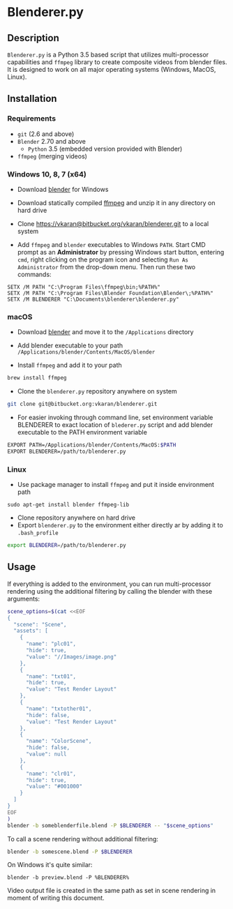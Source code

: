 # Blenderer.py

## Description

`Blenderer.py` is a Python 3.5 based script that utilizes multi-processor
capabilities and `ffmpeg` library to create composite videos from blender
files. It is designed to work on all major operating systems (Windows, MacOS, Linux).

## Installation

### Requirements

- `git` (2.6 and above)
- `Blender` 2.70 and above
  - `Python` 3.5 (embedded version provided with Blender)
- `ffmpeg` (merging videos)

### Windows 10, 8, 7 (x64)

 - Download [blender](https://www.blender.org/download/Blender2.79/blender-2.79b-windows64.msi/) for Windows

 - Download statically compiled [ffmpeg](https://ffmpeg.zeranoe.com/builds/win64/static/ffmpeg-20180427-4833050-win64-static.zip) and unzip it in any directory on hard drive

 - Clone [https://vkaran@bitbucket.org/vkaran/blenderer.git](https://vkaran@bitbucket.org/vkaran/blenderer.git) to a local system

 - Add `ffmpeg` and `blender` executables to Windows `PATH`. Start CMD prompt as an **Administrator** by pressing Windows start button, entering `cmd`, right clicking on the program icon and selecting `Run As Administrator` from the drop-down menu. Then run these two commands:

 ```
 SETX /M PATH "C:\Program Files\ffmpeg\bin;%PATH%"
 SETX /M PATH "C:\Program Files\Blender Foundation\Blender\;%PATH%"
 SETX /M BLENDERER "C:\Documents\blenderer\blenderer.py"
 ```

### macOS

 - Download [blender](https://www.blender.org/download/Blender2.79/blender-2.79b-macOS-10.6.dmg/) and move it to the `/Applications` directory

 - Add blender executable to your path `/Applications/blender/Contents/MacOS/blender`

 - Install `ffmpeg` and add it to your path

```bash
brew install ffmpeg
```

 - Clone the `blenderer.py` repository anywhere on system

```bash
git clone git@bitbucket.org:vkaran/blenderer.git
```

- For easier invoking through command line, set environment variable BLENDERER to exact location of `blederer.py` script and add blender executable to the PATH environment variable

```bash
EXPORT PATH=/Applications/blender/Contents/MacOS:$PATH
EXPORT BLENDERER=/path/to/blenderer.py
```

### Linux

- Use package manager to install `ffmpeg` and put it inside
environment path

```
sudo apt-get install blender ffmpeg-lib
```

- Clone repository anywhere on hard drive
- Export `blenderer.py` to the environment either directly ar by adding it to `.bash_profile`

```bash
export BLENDERER=/path/to/blenderer.py
```

## Usage

If everything is added to the environment, you can run
multi-processor rendering using the additional filtering
by calling the blender with these arguments:

```bash
scene_options=$(cat <<EOF
{
  "scene": "Scene",
  "assets": [
    {
      "name": "plc01",
      "hide": true,
      "value": "//Images/image.png"
    },
    {
      "name": "txt01",
      "hide": true,
      "value": "Test Render Layout"
    },
    {
      "name": "txtother01",
      "hide": false,
      "value": "Test Render Layout"
    },
    {
      "name": "ColorScene",
      "hide": false,
      "value": null
    },
    {
      "name": "clr01",
      "hide": true,
      "value": "#001000"
    }
  ]
}
EOF
)
blender -b someblenderfile.blend -P $BLENDERER -- "$scene_options"
```

To call a scene rendering without additional filtering:

```bash
blender -b somescene.blend -P $BLENDERER
```

On Windows it's quite similar:

```
blender -b preview.blend -P %BLENDERER%
```

Video output file is created in the same path as set in
scene rendering in moment of writing this document.
